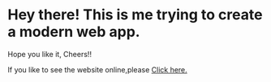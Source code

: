 # Hey there! This is me trying to create a modern web app.
<p>Hope you like it, Cheers!!</p>
<p>If you like to see the website online,please <a href="https://shashi-65.github.io/CV/">Click here.</a></p>
